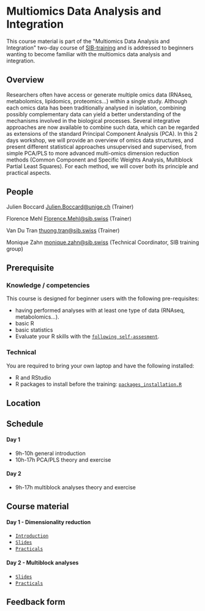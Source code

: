 # Multiomics Data Analysis and Integration

This course material is part of the "Multiomics Data Analysis and Integration" two-day course of [SIB-training](https://www.sib.swiss/training/who-can-benefit) and is addressed to beginners wanting to become familiar with the multiomics data analysis and integration.

## Overview

Researchers often have access or generate multiple omics data (RNAseq, metabolomics, lipidomics, proteomics…) within a single study. Although each omics data has been traditionally analysed in isolation, combining possibly complementary data can yield a better understanding of the mechanisms involved in the biological processes. Several integrative approaches are now available to combine such data, which can be regarded as extensions of the standard Principal Component Analysis (PCA).
In this 2 days workshop, we will provide an overview of omics data structures, and present different statistical approaches unsupervised and supervised, from simple PCA/PLS to more advanced multi-omics dimension reduction methods (Common Component and Specific Weights Analysis, Multiblock Partial Least Squares). For each method, we will cover both its principle and practical aspects.

## People 

Julien Boccard <Julien.Boccard@unige.ch> (Trainer)	 

Florence Mehl <Florence.Mehl@sib.swiss> (Trainer)	 

Van Du Tran <thuong.tran@sib.swiss> (Trainer)	 

Monique Zahn  <monique.zahn@sib.swiss> (Technical Coordinator, SIB training group) 

## Prerequisite

### Knowledge / competencies

This course is designed for beginner users with the following pre-requisites:
 - having performed analyses with at least one type of data (RNAseq, metabolomics…).
 - basic R
 - basic statistics
 - Evaluate your R skills with the [`following self-assesment`](https://docs.google.com/forms/d/e/1FAIpQLSdIyeuabd_ZOWXgI1MWHapmaOMu20L9ESkLDZiWnpmkpujyOg/viewform).

### Technical

You are required to bring your own laptop and have the following installed:
 - R and RStudio
 - R packages to install before the training:
   [`packages_installation.R`](https://github.com/sib-swiss/multiomics-data-analysis-and-integration-training/blob/master/packages_installation.R)

## Location 


## Schedule 

#### Day 1  
- 9h-10h general introduction
- 10h-17h PCA/PLS theory and exercise  

#### Day 2  
- 9h-17h multiblock analyses theory and exercise

## Course material

#### Day 1 - Dimensionality reduction
 - [`Introduction`](Day1/MultiOmics_Intro_2025_print.pdf)
 - [`Slides`](Day1/Dimensionality_reduction.pdf)
 - [`Practicals`](Day1/Practicals_Day_1.pdf)

#### Day 2 - Multiblock analyses
 - [`Slides`](Day2/MultiOmics_Data_Integration_2025_print.pdf)
 - [`Practicals`](Day2/Practicals_Day_2.pdf)

## Feedback form

 
 
 
 
